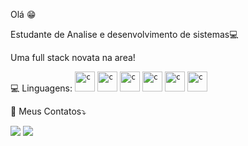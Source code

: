 Olá 😁

  Estudante de Analise e desenvolvimento de sistemas💻
  
  Uma full stack novata na area!
  
  

<p align="left">
  💻 Linguagens:
<code><img height="32" src="https://cdn.jsdelivr.net/gh/devicons/devicon/icons/csharp/csharp-original.svg" alt="c"/></code>
<code><img height="32" src="https://cdn.jsdelivr.net/gh/devicons/devicon/icons/angularjs/angularjs-original.svg" alt="c"/></code>
  <code><img height="32" src="https://cdn.jsdelivr.net/gh/devicons/devicon/icons/bootstrap/bootstrap-original.svg" alt="c"/></code>
    <code><img height="32" src="https://cdn.jsdelivr.net/gh/devicons/devicon/icons/javascript/javascript-original.svg" alt="c"/></code>
    <code><img height="32" src="https://cdn.jsdelivr.net/gh/devicons/devicon/icons/typescript/typescript-original.svg" alt="c"/></code>
   <code><img height="32" src="https://cdn.jsdelivr.net/gh/devicons/devicon/icons/mysql/mysql-original-wordmark.svg" alt="c"/></code>
  
</p>

<p align="left">
  💌 Meus Contatos⤵️
</p>

<p align="left">
  <a href=" mailto:lehcruz19@gmail.com" alt="Gmail">
  <img src="https://img.shields.io/badge/-Gmail-FF0000?style=flat-square&labelColor=FF0000&logo=gmail&logoColor=white&link=LINK-DO-SEU-EMAIL" /></a>

  <a href="https://www.linkedin.com/in/leticiaoliveira-/" alt="Linkedin">
  <img src="https://img.shields.io/badge/-Linkedin-0e76a8?style=flat-square&logo=Linkedin&logoColor=white&link=LINK-DO-SEU-LINKEDIN" /></a>

</p>
